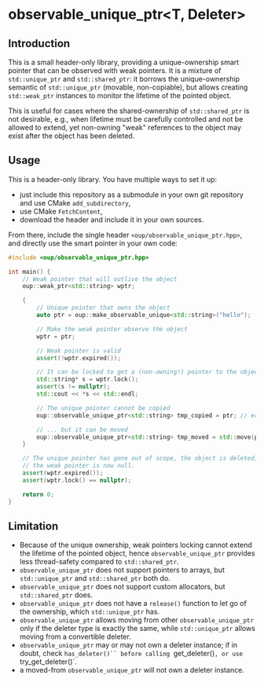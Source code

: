# observable_unique_ptr<T, Deleter>

## Introduction

This is a small header-only library, providing a unique-ownership smart pointer that can be observed with weak pointers. It is a mixture of `std::unique_ptr` and `std::shared_ptr`: it borrows the unique-ownership semantic of `std::unique_ptr` (movable, non-copiable), but allows creating `std::weak_ptr` instances to monitor the lifetime of the pointed object.

This is useful for cases where the shared-ownership of `std::shared_ptr` is not desirable, e.g., when lifetime must be carefully controlled and not be allowed to extend, yet non-owning "weak" references to the object may exist after the object has been deleted.


## Usage

This is a header-only library. You have multiple ways to set it up:
 - just include this repository as a submodule in your own git repository and use CMake `add_subdirectory`,
 - use CMake `FetchContent`,
 - download the header and include it in your own sources.

From there, include the single header `<oup/observable_unique_ptr.hpp>`, and directly use the smart pointer in your own code:

```c++
#include <oup/observable_unique_ptr.hpp>

int main() {
    // Weak pointer that will outlive the object
    oup::weak_ptr<std::string> wptr;

    {
        // Unique pointer that owns the object
        auto ptr = oup::make_observable_unique<std::string>("hello");

        // Make the weak pointer observe the object
        wptr = ptr;

        // Weak pointer is valid
        assert(!wptr.expired());

        // It can be locked to get a (non-owning!) pointer to the object
        std::string* s = wptr.lock();
        assert(s != nullptr);
        std::cout << *s << std::endl;

        // The unique pointer cannot be copied
        oup::observable_unique_ptr<std::string> tmp_copied = ptr; // error!

        // ... but it can be moved
        oup::observable_unique_ptr<std::string> tmp_moved = std::move(ptr); // OK
    }

    // The unique pointer has gone out of scope, the object is deleted,
    // the weak pointer is now null.
    assert(wptr.expired());
    assert(wptr.lock() == nullptr);

    return 0;
}
```

## Limitation

 - Because of the unique ownership, weak pointers locking cannot extend the lifetime of the pointed object, hence `observable_unique_ptr` provides less thread-safety compared to `std::shared_ptr`.
 - `observable_unique_ptr` does not support pointers to arrays, but `std::unique_ptr` and `std::shared_ptr` both do.
 - `observable_unique_ptr` does not support custom allocators, but `std::shared_ptr` does.
 - `observable_unique_ptr` does not have a `release()` function to let go of the ownership, which `std::unique_ptr` has.
 - `observable_unique_ptr` allows moving from other `observable_unique_ptr` only if the deleter type is exactly the same, while `std::unique_ptr` allows moving from a convertible deleter.
 - `observable_unique_ptr` may or may not own a deleter instance; if in doubt, check `has_deleter()`` before calling `get_deleter()`, or use `try_get_deleter()`.
 - a moved-from `observable_unique_ptr` will not own a deleter instance.
